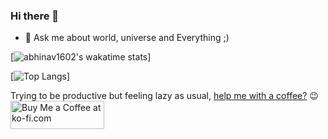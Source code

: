 ### Hi there 👋

<!--
**abhinav1602/abhinav1602** is a ✨ _special_ ✨ repository because its `README.md` (this file) appears on your GitHub profile.

Here are some ideas to get you started:

- 🔭 Recently worked on a voice chatbot for a hackathon, improving my design skills and a utility chrome extension for fun.
- 🌱 I’m currently learning SEO and pre-rendering.
- 👯 I’m looking to collaborate on any interesting small side-project in javascript.
- 🤔 I’m looking for help with understanding system design more.
- 💬 Ask me about world, universe and Everything ;)
- 📫 How to reach me: ...
- 😄 Pronouns: ...
- ⚡ Fun fact: ...
-->

<!-- - 🔭 I’m currently working on improving my design and SEO Skills. -->
- 💬 Ask me about world, universe and Everything ;)

<!-- ![Abhinav's github stats](https://github-readme-stats.vercel.app/api?username=abhinav1602&show_icons=true&theme=radical) -->

[![abhinav1602's wakatime stats](https://github-readme-stats.vercel.app/api/wakatime?username=@abhinav1602&show_icons=true&theme=radical)]

[![Top Langs](https://github-readme-stats.vercel.app/api/top-langs/?username=abhinav1602&exclude_repo=basicPortfolio-abhinav1602&hide=css,html&show_icons=true&theme=radical)]

Trying to be productive but feeling lazy as usual, <a href="https://www.buymeacoffee.com/abhinav1602">help me with a coffee?</a> 😉
</br>
<a href='https://ko-fi.com/M4M8GNLRD' target='_blank'><img height='36' style='border:0px;height:45px;width:150px' target='_blank' src='https://storage.ko-fi.com/cdn/kofi5.png?v=3' border='0' alt='Buy Me a Coffee at ko-fi.com' /></a>
